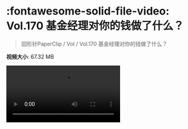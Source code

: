 # :fontawesome-solid-file-video: Vol.170 基金经理对你的钱做了什么？

> 回形针PaperClip / Vol / Vol.170 基金经理对你的钱做了什么？

**视频大小**: 67.32 MB

<div class="video"><video src="https://file.hsyhx.top/archive/回形针PaperClip/Vol/Vol.170 基金经理对你的钱做了什么？.mp4" controls preload>🤔 您的浏览器不支持 video 标签</video></div>